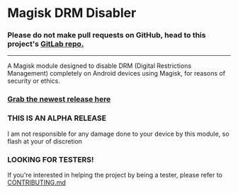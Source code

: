 # Magisk DRM Disabler

### Please do not make pull requests on GitHub, head to this project's [GitLab repo.](https://gitlab.com/Atrate/magisk-drm-disabler/) 
-----------

A Magisk module designed to disable DRM (Digital Restrictions Management) completely on Android devices using Magisk, for reasons of security or ethics.

### [Grab the newest release here](../releases)

### THIS IS AN ALPHA RELEASE
I am not responsible for any damage done to your device by this module, so flash at your of discretion

### LOOKING FOR TESTERS!
If you're interested in helping the project by being a tester, please refer to [CONTRIBUTING.md](./CONTRIBUTING.md)
